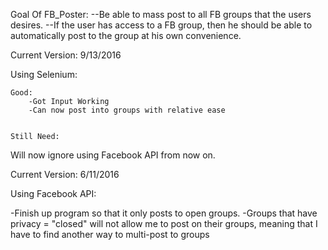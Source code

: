 Goal Of FB_Poster:
--Be able to mass post to all FB groups that the users desires.
--If the user has access to a FB group, then he should be 
able to automatically post to the group at his own convenience.


Current Version: 9/13/2016

Using Selenium:
	
	Good:
		-Got Input Working
		-Can now post into groups with relative ease
	
	
	Still Need:
		

Will now ignore using Facebook API from now on.

Current Version: 6/11/2016

Using Facebook API:

-Finish up program so that it only posts to open groups.
-Groups that have privacy = "closed" will not allow me to
post on their groups, meaning that I have to find another
way to multi-post to groups